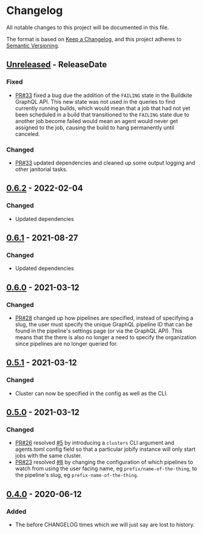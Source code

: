 <!-- markdownlint-disable blanks-around-headings blanks-around-lists no-duplicate-heading -->

# Changelog

All notable changes to this project will be documented in this file.

The format is based on [Keep a Changelog](https://keepachangelog.com/en/1.0.0/),
and this project adheres to [Semantic Versioning](https://semver.org/spec/v2.0.0.html).

<!-- next-header -->
## [Unreleased] - ReleaseDate
### Fixed
- [PR#33](https://github.com/EmbarkStudios/buildkite-jobify/pull/33) fixed a bug due the addition of the `FAILING` state in the Buildkite GraphQL API. This new state was not used in the queries to find currently running builds, which would mean that a job that had not yet been scheduled in a build that transitioned to the `FAILING` state due to another job become failed would mean an agent would never get assigned to the job, causing the build to hang permanently until canceled.

### Changed
- [PR#33](https://github.com/EmbarkStudios/buildkite-jobify/pull/33) updated dependencies and cleaned up some output logging and other janitorial tasks.

## [0.6.2] - 2022-02-04
### Changed
- Updated dependencies

## [0.6.1] - 2021-08-27
### Changed
- Updated dependencies

## [0.6.0] - 2021-03-12
### Changed
- [PR#28](https://github.com/EmbarkStudios/buildkite-jobify/pull/28) changed up how pipelines are specified, instead of specifying a slug, the user must specify the unique GraphQL pipeline ID that can be found in the pipeline's settings page (or via the GraphQL API). This means that the there is also no longer a need to specify the organization since pipelines are no longer queried for.

## [0.5.1] - 2021-03-12
### Changed
- Cluster can now be specified in the config as well as the CLI.

## [0.5.0] - 2021-03-12
### Changed
- [PR#26](https://github.com/EmbarkStudios/buildkite-jobify/pull/26) resolved [#5](https://github.com/EmbarkStudios/buildkite-jobify/issues/5) by introducing a `clusters` CLI argument and agents.toml config field so that a particular jobify instance will only start jobs with the same cluster.
- [PR#23](https://github.com/EmbarkStudios/buildkite-jobify/pull/23) resolved [#8](https://github.com/EmbarkStudios/buildkite-jobify/issues/8) by changing the configuration of which pipelines to watch from using the user facing name, eg `prefix/name-of-the-thing`, to the pipeline's slug, eg `prefix-name-of-the-thing`.

## [0.4.0] - 2020-06-12
### Added
- The before CHANGELOG times which we will just say are lost to history.

<!-- next-url -->
[Unreleased]: https://github.com/EmbarkStudios/buildkite-jobify/compare/0.6.2...HEAD
[0.6.2]: https://github.com/EmbarkStudios/buildkite-jobify/compare/0.6.1...0.6.2
[0.6.1]: https://github.com/EmbarkStudios/buildkite-jobify/compare/0.6.0...0.6.1
[0.6.0]: https://github.com/EmbarkStudios/buildkite-jobify/compare/0.5.1...0.6.0
[0.5.1]: https://github.com/EmbarkStudios/buildkite-jobify/compare/0.5.0...0.5.1
[0.5.0]: https://github.com/EmbarkStudios/buildkite-jobify/compare/0.4.0...0.5.0
[0.4.0]: https://github.com/EmbarkStudios/buildkite-jobify/releases/tag/0.4.0
